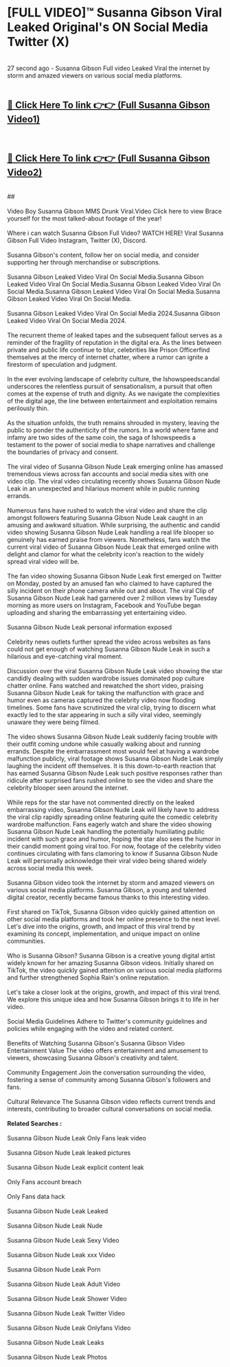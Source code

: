 # [FULL VIDEO]™ Susanna Gibson Viral Leaked Original's ON Social Media Twitter (X) <br>
<br>
27 second ago - Susanna Gibson Full video Leaked Viral the internet by storm and amazed viewers on various social media platforms.<br>

 <br>

##  <a href="https://play.123hd.live?title=Full Susanna_Gibson&ref=git">🔴 Click Here To link 👉👉 (Full Susanna Gibson Video1)</a><br>
  <br>

##  <a href="https://play.123hd.live?title=Full Susanna_Gibson&ref=git">🔴 Click Here To link 👉👉 (Full Susanna Gibson Video2)</a><br>
  <br>
  ##


  <br>

  <br>
Video Boy Susanna Gibson MMS Drunk Viral.Video Click here to view Brace yourself for the most talked-about footage of the year!
<br><br>
Where i can watch Susanna Gibson Full Video? WATCH HERE! Viral Susanna Gibson Full Video Instagram, Twitter (X), Discord.
<br><br>
Susanna Gibson's content, follow her on social media, and consider supporting her through merchandise or subscriptions.
<br><br>
Susanna Gibson Leaked Video Viral On Social Media.Susanna Gibson Leaked Video Viral On Social Media.Susanna Gibson Leaked Video Viral On Social Media.Susanna Gibson Leaked Video Viral On Social Media.Susanna Gibson Leaked Video Viral On Social Media.
<br><br>
Susanna Gibson Leaked Video Viral On Social Media 2024.Susanna Gibson Leaked Video Viral On Social Media 2024.
<br><br>
The recurrent theme of leaked tapes and the subsequent fallout serves as a reminder of the fragility of reputation in the digital era. As the lines between private and public life continue to blur, celebrities like Prison Officerfind themselves at the mercy of internet chatter, where a rumor can ignite a firestorm of speculation and judgment.
<br><br>
In the ever evolving landscape of celebrity culture, the Ishowspeedscandal underscores the relentless pursuit of sensationalism, a pursuit that often comes at the expense of truth and dignity. As we navigate the complexities of the digital age, the line between entertainment and exploitation remains perilously thin.
<br><br>
As the situation unfolds, the truth remains shrouded in mystery, leaving the public to ponder the authenticity of the rumors. In a world where fame and infamy are two sides of the same coin, the saga of Ishowspeedis a testament to the power of social media to shape narratives and challenge the boundaries of privacy and consent.
<br><br>
The viral video of Susanna Gibson Nude Leak emerging online has amassed tremendous views across fan accounts and social media sites with one video clip. The viral video circulating recently shows Susanna Gibson Nude Leak in an unexpected and hilarious moment while in public running errands.
<br><br>
Numerous fans have rushed to watch the viral video and share the clip amongst followers featuring Susanna Gibson Nude Leak caught in an amusing and awkward situation. While surprising, the authentic and candid video showing Susanna Gibson Nude Leak handling a real life blooper so genuinely has earned praise from viewers. Nonetheless, fans watch the current viral video of Susanna Gibson Nude Leak that emerged online with delight and clamor for what the celebrity icon's reaction to the widely spread viral video will be.
<br><br>
The fan video showing Susanna Gibson Nude Leak first emerged on Twitter on Monday, posted by an amused fan who claimed to have captured the silly incident on their phone camera while out and about. The viral Clip of Susanna Gibson Nude Leak had garnered over 2 million views by Tuesday morning as more users on Instagram, Facebook and YouTube began uploading and sharing the embarrassing yet entertaining video.
<br><br>
Susanna Gibson Nude Leak personal information exposed
<br><br>
Celebrity news outlets further spread the video across websites as fans could not get enough of watching Susanna Gibson Nude Leak in such a hilarious and eye-catching viral moment.
<br><br>
Discussion over the viral Susanna Gibson Nude Leak video showing the star candidly dealing with sudden wardrobe issues dominated pop culture chatter online. Fans watched and rewatched the short video, praising Susanna Gibson Nude Leak for taking the malfunction with grace and humor even as cameras captured the celebrity video now flooding timelines. Some fans have scrutinized the viral clip, trying to discern what exactly led to the star appearing in such a silly viral video, seemingly unaware they were being filmed.
<br><br>
The video shows Susanna Gibson Nude Leak suddenly facing trouble with their outfit coming undone while casually walking about and running errands. Despite the embarrassment most would feel at having a wardrobe malfunction publicly, viral footage shows Susanna Gibson Nude Leak simply laughing the incident off themselves. It is this down-to-earth reaction that has earned Susanna Gibson Nude Leak such positive responses rather than ridicule after surprised fans rushed online to see the video and share the celebrity blooper seen around the internet.
<br><br>
While reps for the star have not commented directly on the leaked embarrassing video, Susanna Gibson Nude Leak will likely have to address the viral clip rapidly spreading online featuring quite the comedic celebrity wardrobe malfunction. Fans eagerly watch and share the video showing Susanna Gibson Nude Leak handling the potentially humiliating public incident with such grace and humor, hoping the star also sees the humor in their candid moment going viral too. For now, footage of the celebrity video continues circulating with fans clamoring to know if Susanna Gibson Nude Leak will personally acknowledge their viral video being shared widely across social media this week.
<br><br>
Susanna Gibson video took the internet by storm and amazed viewers on various social media platforms. Susanna Gibson, a young and talented digital creator, recently became famous thanks to this interesting video.
<br><br>
First shared on TikTok, Susanna Gibson video quickly gained attention on other social media platforms and took her online presence to the next level. Let's dive into the origins, growth, and impact of this viral trend by examining its concept, implementation, and unique impact on online communities.
<br><br>
Who is Susanna Gibson? Susanna Gibson is a creative young digital artist widely known for her amazing Susanna Gibson videos. Initially shared on TikTok, the video quickly gained attention on various social media platforms and further strengthened Sophia Rain's online reputation.
<br><br>
Let's take a closer look at the origins, growth, and impact of this viral trend. We explore this unique idea and how Susanna Gibson brings it to life in her video.
<br><br>
Social Media Guidelines Adhere to Twitter's community guidelines and policies while engaging with the video and related content.
<br><br>
Benefits of Watching Susanna Gibson's Susanna Gibson Video Entertainment Value The video offers entertainment and amusement to viewers, showcasing Susanna Gibson's creativity and talent.
<br><br>
Community Engagement Join the conversation surrounding the video, fostering a sense of community among Susanna Gibson's followers and fans.
<br><br>
Cultural Relevance The Susanna Gibson video reflects current trends and interests, contributing to broader cultural conversations on social media.
<br><br>
<strong>Related Searches :</strong>
<br><br>
Susanna Gibson Nude Leak Only Fans leak video
<br><br>
Susanna Gibson Nude Leak leaked pictures
<br><br>
Susanna Gibson Nude Leak explicit content leak
<br><br>
Only Fans account breach
<br><br>
Only Fans data hack
<br><br>
Susanna Gibson Nude Leak Leaked
<br><br>
Susanna Gibson Nude Leak Nude
<br><br>
Susanna Gibson Nude Leak Sexy Video
<br><br>
Susanna Gibson Nude Leak xxx Video
<br><br>
Susanna Gibson Nude Leak Porn
<br><br>
Susanna Gibson Nude Leak Adult Video
<br><br>
Susanna Gibson Nude Leak Shower Video
<br><br>
Susanna Gibson Nude Leak Twitter Video
<br><br>
Susanna Gibson Nude Leak Onlyfans Video
<br><br>
Susanna Gibson Nude Leak Leaks
<br><br>
Susanna Gibson Nude Leak Photos